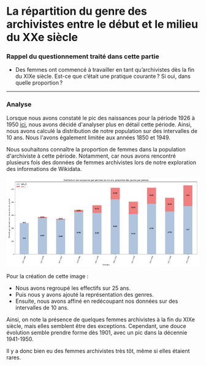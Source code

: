 # La répartition du genre des archivistes entre le début et le milieu du XXe siècle

### Rappel du questionnement traité dans cette partie

- Des femmes ont commencé à travailler en tant qu’archivistes dès la fin du XIXe siècle. Est-ce que c’était une pratique courante ? Si oui, dans quelle proportion ?
______________

### Analyse

Lorsque nous avons constaté le pic des naissances pour la période 1926 à 1950 [ici](https://github.com/mroylem/archivist/blob/main/La%20r%C3%A9partition%20de%20la%20population%20d'archivistes%20au%20XX%C3%A8me%20si%C3%A8cle.md), nous avons décidé d'analyser plus en détail cette période.
Ainsi, nous avons calculé la distribution de notre population sur des intervalles de 10 ans. Nous l'avons également limitée aux années 1850 et 1949. 

Nous souhaitons connaître la proportion de femmes dans la population d'archiviste à cette période. Notamment, car nous avons rencontré plusieurs fois des données de femmes archivistes lors de notre exploration des informations de Wikidata. 

![ Distribution des naissances par périodes de dix ans, proportion des genres par période](https://github.com/mroylem/archivist/blob/main/sparqlnotebook/images/Distribution%20des%20naissances%20par%20p%C3%A9riodes%20de%20dix%20ans%2C%20proportion%20des%20genres%20par%20p%C3%A9riode_distribution%20des%20naissances.jpg "Distribution des naissances par périodes de dix ans, proportion des genres par période")

Pour la création de cette image :

- Nous avons regroupé les effectifs sur 25 ans.
- Puis nous y avons ajouté la représentation des genres.
- Ensuite, nous avons affiné en redécoupant nos données sur des intervalles de 10 ans.

Ainsi, on note la présence de quelques femmes archivistes à la fin du XIXe siècle, mais elles semblent être des exceptions. Cependant, une douce évolution semble prendre forme dès 1901, avec un pic dans la décennie 1941-1950.

Il y a donc bien eu des femmes archivistes très tôt, même si elles étaient rares.


